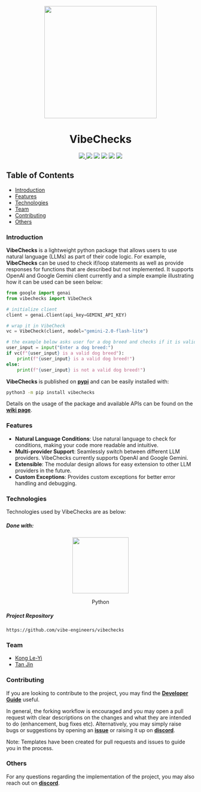 <p align="center">
  <img width=300 src="https://raw.githubusercontent.com/vibe-engineers/vibechecks/main/assets/vibechecks.png" />
  <h1 align="center">VibeChecks</h1>
</p>

<p align="center">
  <a href="https://github.com/vibe-engineers/vibechecks/actions/workflows/ci-cd-pipeline.yml"> <img src="https://github.com/vibe-engineers/vibechecks/actions/workflows/ci-cd-pipeline.yml/badge.svg" /> </a>
  <a href="https://pypi.org/project/vibechecks/"><img src="https://img.shields.io/pypi/v/vibechecks.svg" /></a>
  <a href="https://pypi.org/project/vibechecks/"><img src="https://img.shields.io/pypi/pyversions/vibechecks.svg" /></a>
  <a href="https://github.com/vibe-engineers/vibechecks/blob/main/LICENSE"><img src="https://img.shields.io/pypi/l/vibechecks.svg" /></a>
  <a href="https://pepy.tech/project/vibechecks"><img src="https://pepy.tech/badge/vibechecks" /></a>
  <a href="https://github.com/psf/black"><img src="https://img.shields.io/badge/code%20style-black-000000.svg" /></a>
</p>

## Table of Contents
* [Introduction](#introduction)
* [Features](#features)
* [Technologies](#technologies)
* [Team](#team)
* [Contributing](#contributing)
* [Others](#others)

### Introduction
**VibeChecks** is a lightweight python package that allows users to use natural language (LLMs) as part of their code logic. For example, **VibeChecks** can be used to check if/loop statements as well as provide responses for functions that are described but not implemented. It supports OpenAI and Google Gemini client currently and a simple example illustrating how it can be used can be seen below:
```python
from google import genai
from vibechecks import VibeCheck

# initialize client
client = genai.Client(api_key=GEMINI_API_KEY)

# wrap it in VibeCheck
vc = VibeCheck(client, model="gemini-2.0-flash-lite")

# the example below asks user for a dog breed and checks if it is valid
user_input = input("Enter a dog breed:")
if vc(f"{user_input} is a valid dog breed"):
    print(f"{user_input} is a valid dog breed!")
else:
    print(f"{user_input} is not a valid dog breed!")
```

**VibeChecks** is published on [**pypi**](https://pypi.org/project/vibechecks/) and can be easily installed with:
```bash
python3 -m pip install vibechecks
```
Details on the usage of the package and available APIs can be found on the [**wiki page**](https://github.com/vibe-engineers/vibechecks/wiki).

### Features
- **Natural Language Conditions**: Use natural language to check for conditions, making your code more readable and intuitive.
- **Multi-provider Support**: Seamlessly switch between different LLM providers. VibeChecks currently supports OpenAI and Google Gemini.
- **Extensible**: The modular design allows for easy extension to other LLM providers in the future.
- **Custom Exceptions**: Provides custom exceptions for better error handling and debugging.

### Technologies
Technologies used by VibeChecks are as below:
##### Done with:

<p align="center">
  <img height="150" width="150" src="https://logos-download.com/wp-content/uploads/2016/10/Python_logo_icon.png"/>
</p>
<p align="center">
Python
</p>

##### Project Repository
```
https://github.com/vibe-engineers/vibechecks
```

### Team
* [Kong Le-Yi](https://github.com/konglyyy)
* [Tan Jin](https://github.com/tjtanjin)

### Contributing
If you are looking to contribute to the project, you may find the [**Developer Guide**](https://github.com/vibe-engineers/vibechecks/blob/main/docs/DeveloperGuide.md) useful.

In general, the forking workflow is encouraged and you may open a pull request with clear descriptions on the changes and what they are intended to do (enhancement, bug fixes etc). Alternatively, you may simply raise bugs or suggestions by opening an [**issue**](https://github.com/vibe-engineers/vibechecks/issues) or raising it up on [**discord**](https://discord.gg/dBW35GBCPZ).

Note: Templates have been created for pull requests and issues to guide you in the process.

### Others
For any questions regarding the implementation of the project, you may also reach out on [**discord**](https://discord.gg/dBW35GBCPZ).

